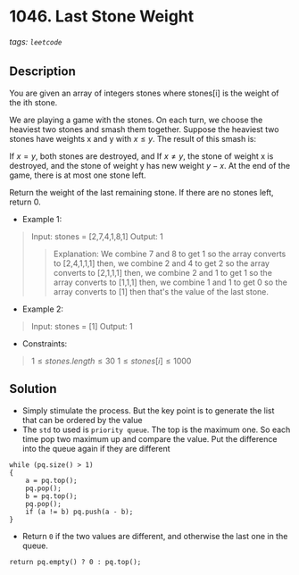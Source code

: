 # 1046. Last Stone Weight
###### tags: `leetcode`
## Description
You are given an array of integers stones where stones[i] is the weight of the ith stone.

We are playing a game with the stones. On each turn, we choose the heaviest two stones and smash them together. Suppose the heaviest two stones have weights x and y with $x \leq y$. The result of this smash is:

If $x = y$, both stones are destroyed, and
If $x \neq y$, the stone of weight x is destroyed, and the stone of weight y has new weight $y - x$.
At the end of the game, there is at most one stone left.

Return the weight of the last remaining stone. If there are no stones left, return 0.

- Example 1:

>Input: stones = [2,7,4,1,8,1]
Output: 1
>>Explanation: 
We combine 7 and 8 to get 1 so the array converts to [2,4,1,1,1] then,
we combine 2 and 4 to get 2 so the array converts to [2,1,1,1] then,
we combine 2 and 1 to get 1 so the array converts to [1,1,1] then,
we combine 1 and 1 to get 0 so the array converts to [1] then that's the value of the last stone.

- Example 2:

>Input: stones = [1]
Output: 1

- Constraints:

>$1 \leq stones.length \leq 30$
$1 \leq stones[i] \leq 1000$

## Solution
- Simply stimulate the process. But the key point is to generate the list that can be ordered by the value
- The `std` to used is `priority queue`. The top is the maximum one. So each time pop two maximum up and compare the value. Put the difference into the queue again if they are different
```cpp=
while (pq.size() > 1)
{
    a = pq.top();
    pq.pop();
    b = pq.top();
    pq.pop();
    if (a != b) pq.push(a - b);
}
```
- Return `0` if the two values are different, and otherwise the last one in the queue.
```cpp=
return pq.empty() ? 0 : pq.top();
```